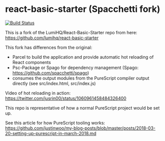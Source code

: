 # react-basic-starter (Spacchetti fork)

[![Build Status](https://travis-ci.com/justinwoo/spacchetti-react-basic-starter.svg?branch=master)](https://travis-ci.com/justinwoo/spacchetti-react-basic-starter)

This is a fork of the LumiHQ/React-Basic-Starter repo from here: <https://github.com/lumihq/react-basic-starter>

This fork has differences from the original:

* Parcel to build the application and provide automatic hot reloading of React components
* Psc-Package or Spago for dependency management (Spago: <https://github.com/spacchetti/spago>)
* consumes the output modules from the PureScript compiler output directly (see src/index.html, src/index.js)

Video of hot reloading in action: <https://twitter.com/jusrin00/status/1060961458484326400>

This repo is representative of how a normal PureScript project would be set up.

See this article for how PureScript tooling works: <https://github.com/justinwoo/my-blog-posts/blob/master/posts/2018-03-20-setting-up-purescript-in-march-2018.md>

